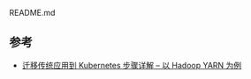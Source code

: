 README.md


## 参考

* [迁移传统应用到 Kubernetes 步骤详解 – 以 Hadoop YARN 为例](https://www.kubernetes.org.cn/2568.html)